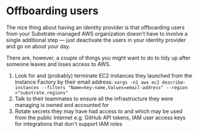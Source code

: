 # Offboarding users

The nice thing about having an identity provider is that offboarding users from your Substrate-managed AWS organization doesn't have to involve a single additional step — just deactivate the users in your identity provider and go on about your day.

There are, however, a couple of things you might want to do to tidy up after someone leaves and loses access to AWS.

1. Look for and (probably) terminate EC2 instances they launched from the Instance Factory by their email address: `xargs -n1 aws ec2 describe-instances --filters "Name=key-name,Values=`_`email-address`_`" --region <"substrate.regions"`
2. Talk to their teammates to ensure all the infrastructure they were managing is owned and accounted for
3. Rotate secrets they may have had access to and which may be used from the public Internet e.g. GitHub API tokens, IAM user access keys for integrations that don't support IAM roles
